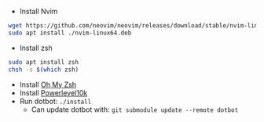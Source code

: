 - Install Nvim
```sh
wget https://github.com/neovim/neovim/releases/download/stable/nvim-linux64.deb
sudo apt install ./nvim-linux64.deb
```

- Install zsh
```sh
sudo apt install zsh
chsh -s $(which zsh)
```

- Install [Oh My Zsh](https://github.com/ohmyzsh/ohmyzsh#basic-installation)
- Install [Powerlevel10k](https://github.com/romkatv/powerlevel10k#oh-my-zsh)
- Run dotbot: `./install`
  - Can update dotbot with: `git submodule update --remote dotbot`
